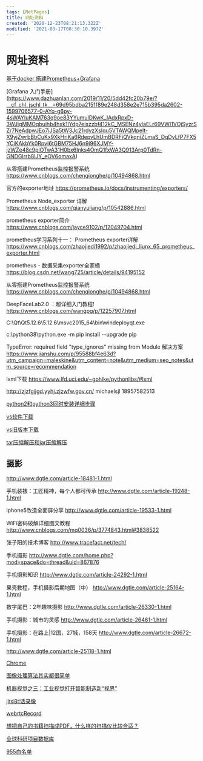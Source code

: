 ```yaml
---
tags: [NetPages]
title: 网址资料
created: '2020-12-23T08:21:13.322Z'
modified: '2021-03-17T08:30:10.397Z'
---
```


# 网址资料

[基于docker 搭建Prometheus+Grafana](https://www.cnblogs.com/xiao987334176/p/9930517.html)

[Grafana 入门手册] 
(https://www.dazhuanlan.com/2019/11/20/5dd42fc20b79e/?__cf_chl_jschl_tk__=69d95bdba2151f89e248d358e2e715b395da2602-1599706577-0-AYo-g6py-4sWAYIuKAM763q9oe83YYumuIDKwK_IAdxRpxD-3WJigMMOqbuihb4hxk1lYdp7eiszzbf412kC_MSENz4ylaELr69VWI1VOjSyzrSZr7NeAdpwJEo7iJSa5tW3Jc21rdyzXsIqu5VTAWQMpelt-X9yjZwrbBbCuKx9XkHriKa6RdepvLhUmBDRFiQVkqniZLmaS_DqDyLfP7FX5YCiKAkbYk0RpvI6tGBM75HJ6n9i96XJMY-jzWZe48c9plOTwA31H0bx6Inks4OmQ1fxWA3Q913Arp0TdRn-GNDGlrrb8lJY_eOV6omaxA)

从零搭建Prometheus监控报警系统
https://www.cnblogs.com/chenqionghe/p/10494868.html

官方的exporter地址
https://prometheus.io/docs/instrumenting/exporters/

Prometheus Node_exporter 详解
https://www.cnblogs.com/qianyuliang/p/10542886.html

prometheus exporter简介
https://www.cnblogs.com/jayce9102/p/12049704.html

prometheus学习系列十一： Prometheus exporter详解
https://www.cnblogs.com/zhaojiedi1992/p/zhaojiedi_liunx_65_prometheus_exporter.html

prometheus - 数据采集exporter全家桶
https://blog.csdn.net/wang725/article/details/94195152

从零搭建Prometheus监控报警系统
https://www.cnblogs.com/chenqionghe/p/10494868.html

DeepFaceLab2.0 ：超详细入门教程!
https://www.cnblogs.com/wangpg/p/12257907.html

C:\Qt\Qt5.12.6\5.12.6\msvc2015_64\bin\windeployqt.exe

c:\python38\python.exe -m pip install --upgrade pip

TypeError: required field "type_ignores" missing from Module 解决方案
https://www.jianshu.com/p/95588bf4e63d?utm_campaign=maleskine&utm_content=note&utm_medium=seo_notes&utm_source=recommendation

lxml下载
https://www.lfd.uci.edu/~gohlke/pythonlibs/#lxml

http://zjzfgjjgd.yyhj.zjzwfw.gov.cn/
michaelsjl
18957582513

[python2和python3同时安装详细步骤](https://blog.csdn.net/qq_24373725/article/details/79638932)

[vs软件下载](https://visualstudio.microsoft.com/zh-hans/downloads/)

[vs旧版本下载](https://visualstudio.microsoft.com/zh-hans/vs/older-downloads/)

[tar压缩解压和jar压缩解压](https://blog.csdn.net/daijiguo/article/details/97512483)

## 摄影

http://www.dgtle.com/article-18481-1.html

手机装裱：工匠精神，每个人都可传承
http://www.dgtle.com/article-19248-1.html

iphone5改造全面屏分享
http://www.dgtle.com/article-19533-1.html

WiFi密码破解详细图文教程
http://www.cnblogs.com/mq0036/p/3774843.html#3838522

张子阳的技术博客
http://www.tracefact.net/tech/

手机摄影
http://www.dgtle.com/home.php?mod=space&do=thread&uid=867876

手机摄影知识
http://www.dgtle.com/article-24292-1.html

果壳教程，手机摄影后期地图（中）
http://www.dgtle.com/article-25164-1.html

数字尾巴：2年趣味摄影
http://www.dgtle.com/article-26330-1.html

手机摄影：城市的灵感
http://www.dgtle.com/article-26461-1.html

手机摄影：在路上|12国，27城，158天
http://www.dgtle.com/article-26672-1.html

http://www.dgtle.com/article-25118-1.html

[Chrome](https://www.lanzous.com/b138066)

[图像处理算法其实都很简单](https://blog.csdn.net/weixin_42026802/article/details/80181627)

[机器视觉之三：工业视觉打开智能制造新“视界” ](https://www.sohu.com/a/272865818_354900)

[jitsi对话录像](https://webrtchacks.com/jitsi-recording-getdisplaymedia-audio/)

[webrtcRecord](https://github.com/cogint/webrtcRecord)

[想把自己的书籍扫描成PDF，什么样的扫描仪比较合适？](https://www.zhihu.com/question/46979886)

[全球科研项目数据库](http://www.funresearch.cn/)

[955白名单](https://github.com/formulahendry/955.WLB)



